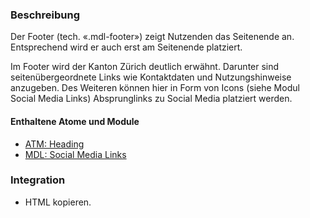 ### Beschreibung

Der Footer (tech. «.mdl-footer») zeigt Nutzenden das Seitenende an. Entsprechend wird er auch erst am Seitenende platziert.

Im Footer wird der Kanton Zürich deutlich erwähnt. Darunter sind seitenübergeordnete Links wie Kontaktdaten und Nutzungshinweise anzugeben. Des Weiteren können hier in Form von Icons (siehe Modul Social Media Links) Absprunglinks zu Social Media platziert werden. 

#### Enthaltene Atome und Module
* <a href="../../atoms/headings/headings.html">ATM: Heading</a> 
* <a href="../social_media_links/social_media_links.html">MDL: Social Media Links</a>

### Integration
* HTML kopieren.

